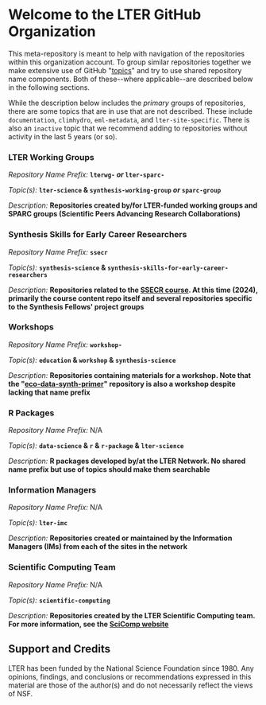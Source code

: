 # Welcome to the LTER GitHub Organization

This meta-repository is meant to help with navigation of the repositories within this organization account. To group similar repositories together we make extensive use of GitHub "[topics](https://docs.github.com/en/repositories/managing-your-repositorys-settings-and-features/customizing-your-repository/classifying-your-repository-with-topics)" and try to use shared repository name components. Both of these--where applicable--are described below in the following sections.

While the description below includes the _primary_ groups of repositories, there are some topics that are in use that are not described. These include `documentation`, `climhydro`, `eml-metadata`, and `lter-site-specific`. There is also an `inactive` topic that we recommend adding to repositories without activity in the last 5 years (or so).

### LTER Working Groups

_Repository Name Prefix:_ **`lterwg-` _or_ `lter-sparc-`**

_Topic(s):_ **`lter-science` & `synthesis-working-group` _or_ `sparc-group`**

_Description:_ **Repositories created by/for LTER-funded working groups and SPARC groups (Scientific Peers Advancing Research Collaborations)**

### Synthesis Skills for Early Career Researchers

_Repository Name Prefix:_ **`ssecr`**

_Topic(s):_ **`synthesis-science` & `synthesis-skills-for-early-career-researchers`**

_Description:_ **Repositories related to the [SSECR course](https://lter.github.io/ssecr/). At this time (2024), primarily the course content repo itself and several repositories specific to the Synthesis Fellows' project groups**

### Workshops

_Repository Name Prefix:_ **`workshop-`**

_Topic(s):_ **`education` & `workshop` & `synthesis-science`**

_Description:_ **Repositories containing materials for a workshop. Note that the "[eco-data-synth-primer](https://github.com/lter/eco-data-synth-primer)" repository is also a workshop despite lacking that name prefix**

### R Packages

_Repository Name Prefix:_ N/A

_Topic(s):_ **`data-science` & `r` & `r-package` & `lter-science`**

_Description:_ **R packages developed by/at the LTER Network. No shared name prefix but use of topics should make them searchable**

### Information Managers

_Repository Name Prefix:_ N/A

_Topic(s):_ **`lter-imc`**

_Description:_ **Repositories created or maintained by the Information Managers (IMs) from each of the sites in the network**

### Scientific Computing Team

_Repository Name Prefix:_ N/A

_Topic(s):_ **`scientific-computing`**

_Description:_ **Repositories created by the LTER Scientific Computing team. For more information, see the [SciComp website](https://lter.github.io/scicomp/)**

## Support and Credits

LTER has been funded by the National Science Foundation since 1980. Any opinions, findings, and conclusions or recommendations expressed in this material are those of the author(s) and do not necessarily reflect the views of NSF.
